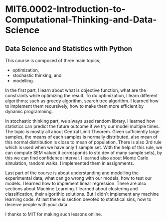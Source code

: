 # MIT6.0002-Introduction-to-Computational-Thinking-and-Data-Science

## Data Science and Statistics with Python
  
This course is composed of three main topics; 
* optimization, 
* stochastic thinking, and 
* modelling. 

In the first part, I learn about what is objective function, what are the constraints while optimizing the result. To do optimization, I learn different algorithms; such as greedy algorithm, search tree algorithm. I learned how to implement them recursively, how to make them more efficient by dynamic programming.
  
In stochastic thinking part, we always used random library. I learned how statistics can predict the future outcome if we try our model multiple times. The topic is mostly all about Central Limit Theorem. Given sufficiently large samples, the means of each samples is normally distributed, also mean of this normal distribution is close to mean of population. There is also 3rd rule which is used when we have only 1 sample set. With the help of this rule, we can compute SEM value( it corresponds to std dev of many sample sets), by this we can find confidence interval. I learned also about Monte Carlo simulation, random walks. I implemented them in assignments.
  
Last part of the course is about understanding and modelling the experimental data, what can go wrong with our models, how to test our models. I learned how to implement linear regression. There are also sections about Machine Learning. I learned about clustering and classification, their algorithic solutions. But I didn't implement any machine learning code. At last there is section devoted to statistical sins, how to deceive people with your data.
  
I thanks to MIT for making such lessons online.

